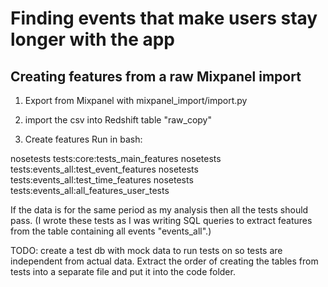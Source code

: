 # Finding events that make users stay longer with the app

## Creating features from a raw Mixpanel import

1) Export from Mixpanel with mixpanel_import/import.py

2) import the csv into Redshift table "raw_copy"

3) Create features
Run in bash:

nosetests tests:core:tests_main_features
nosetests tests:events_all:test_event_features
nosetests tests:events_all:test_time_features
nosetests tests:events_all:all_features_user_tests

If the data is for the same period as my analysis then all the tests should pass. (I wrote these tests as I was writing SQL queries to extract features from the table containing all events "events_all".)

TODO: create a test db with mock data to run tests on so tests are independent from actual data. Extract the order of creating the tables from tests into a separate file and put it into the code folder.